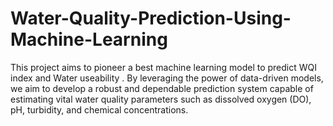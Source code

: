 # Water-Quality-Prediction-Using-Machine-Learning
This project aims to pioneer a best machine learning model to predict WQI index and Water useability . By leveraging the power of data-driven models, we aim to develop a robust and dependable prediction system capable of estimating vital water quality parameters such as dissolved oxygen (DO), pH, turbidity, and chemical concentrations.
